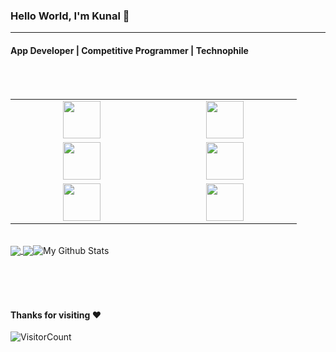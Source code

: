 ### Hello World, I'm Kunal :purple_heart:

-----
#### App Developer | Competitive Programmer | Technophile

<br>
<br>


<table>
<tbody>
 <tr>
<td align="center" width="16.6%">
<img height=60px src="https://www.vectorlogo.zone/logos/dartlang/dartlang-ar21.svg"> 
</td>
<td align="center" width="16.6%">
<img height=60px src="https://www.vectorlogo.zone/logos/flutterio/flutterio-ar21.svg"> 
</td>
</tr>
 <tr>
 <td align="center" width="16.6%">
<img height=60px src="https://www.vectorlogo.zone/logos/firebase/firebase-ar21.svg"> 
   </td>
    <td align="center" width="16.6%">
<img height=60px src="https://www.vectorlogo.zone/logos/nodejs/nodejs-ar21.svg"> 
   </td>
</td>
 </tr>
 <tr>
   <td align="center" width="16.6%">
<img height=60px src="https://www.vectorlogo.zone/logos/git-scm/git-scm-ar21.svg"> 
</td>
<td align="center" width="16.6%">
<img height=60px src="https://www.vectorlogo.zone/logos/github/github-ar21.svg"> 
</td>
</tr>
</tbody>
</table>
<br>
<table>
<tbody>
 <tr>
  <a href="https://github.com/helloamj">
  <img align="center" src="https://github-readme-stats.vercel.app/api/top-langs/?username=helloamj&theme=radical" />
</a>
  <img align="center" src="https://github-readme-stats.vercel.app/api/top-langs/?username=helloamj&theme=radical" />
<img align="center" src="https://github-readme-stats.vercel.app/api?username=helloamj&&show_icons=true&theme=radical" alt="My Github Stats">
   </tr>
</tbody>
</table>

<br>
<br>


#### Thanks for visiting :heart:
![VisitorCount](https://profile-counter.glitch.me/helloamj/count.svg)



